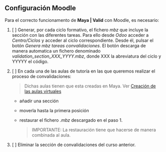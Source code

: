 ## Configuración Moodle 

Para el correcto funcionamento de **Maya | Valid** con Moodle, es necesario:

1. [ ] Generar, por cada ciclo formativo, el fichero _mbz_ que incluye la sección con las diferentes tareas. Para ello desde _Odoo_ acceder a _Centro/Ciclos_ y acceder al ciclo correspondiente. Desde él, pulsar el botón _Genera mbz tareas convalidaciones_. El botón descarga de manera automatica un fichero denominado *validation_section_XXX_YYYY.mbz*, donde XXX la abreviatura del ciclo y YYYYY el código.

2. [ ] En cada una de las aulas de tutoría en las que queremos realizar el proceso de convalidaciones:

    > Dichas aulas tienen que esta creadas en Maya. Ver [Creación de las aulas virtuales](https://CEED-informatica.github.io/maya-core/docs/maya/connect-maya-moodle#creacion-de-las-aulas-virtuales)

    - añadir una sección
    - moverla hasta la primera posición
    - restaurar el fichero _.mbz_ descargado en el paso 1. 

      > IMPORTANTE: La restauración tiene que hacerse de manera combinada al aula.

3. [ ] Eliminar la sección de convalidaciones del curso anterior.


